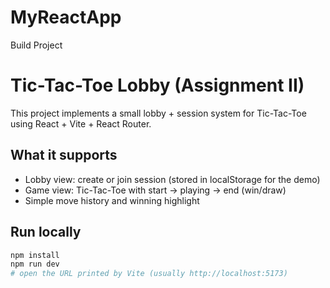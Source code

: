 # MyReactApp

Build Project

# Tic-Tac-Toe Lobby (Assignment II)

This project implements a small lobby + session system for Tic-Tac-Toe using React + Vite + React Router.

## What it supports

- Lobby view: create or join session (stored in localStorage for the demo)
- Game view: Tic-Tac-Toe with start → playing → end (win/draw)
- Simple move history and winning highlight

## Run locally

```bash
npm install
npm run dev
# open the URL printed by Vite (usually http://localhost:5173)
```
